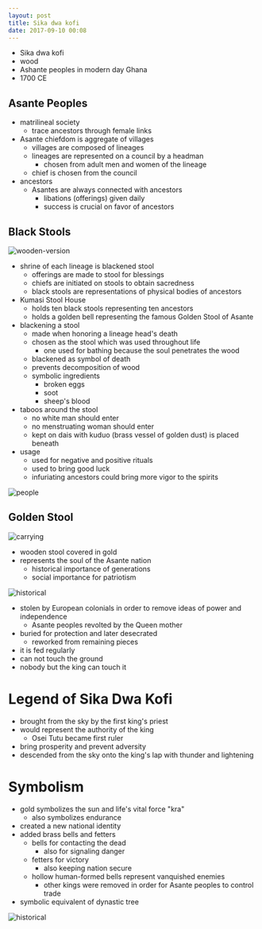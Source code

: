 ```yaml
---
layout: post
title: Sika dwa kofi
date: 2017-09-10 00:08
---
```


* Sika dwa kofi
* wood
* Ashante peoples in modern day Ghana
* 1700 CE

## Asante Peoples
* matrilineal society
  * trace ancestors through female links
* Asante chiefdom is aggregate of villages
  * villages are composed of lineages
  * lineages are represented on a council by a headman
    * chosen from adult men and women of the lineage
  * chief is chosen from the council
* ancestors
  * Asantes are always connected with ancestors
    * libations (offerings) given daily
    * success is crucial on favor of ancestors

##  Black Stools

![wooden-version]

* shrine of each lineage is blackened stool
  * offerings are made to stool for blessings
  * chiefs are initiated on stools to obtain sacredness
  * black stools are representations of physical bodies of ancestors
* Kumasi Stool House
  * holds ten black stools representing ten ancestors
  * holds a golden bell representing the famous Golden Stool of Asante
* blackening a stool
  * made when honoring a lineage head's death
  * chosen as the stool which was used throughout life
    * one used for bathing because the soul penetrates the wood
  * blackened as symbol of death
  * prevents decomposition of wood
  * symbolic ingredients
    * broken eggs
    * soot
    * sheep's blood
* taboos around the stool
  * no white man should enter
  * no menstruating woman should enter
  * kept on dais with kuduo (brass vessel of golden dust) is placed beneath
* usage
  * used for negative and positive rituals
  * used to bring good luck
  * infuriating ancestors could bring more vigor to the spirits

![people]

## Golden Stool

![carrying]

* wooden stool covered in gold
* represents the soul of the Asante nation
  * historical importance of generations
  * social importance for patriotism

![historical]

* stolen by European colonials in order to remove ideas of power and independence
  * Asante peoples revolted by the Queen mother
* buried for protection and later desecrated
  * reworked from remaining pieces
* it is fed regularly
* can not touch the ground
* nobody but the king can touch it

# Legend of Sika Dwa Kofi
* brought from the sky by the first king's priest
* would represent the authority of the king
  * Osei Tutu became first ruler
* bring prosperity and prevent adversity
* descended from the sky onto the king's lap with thunder and lightening

# Symbolism
* gold symbolizes the sun and life's vital force "kra"
  * also symbolizes endurance
* created a new national identity
* added brass bells and fetters
  * bells for contacting the dead
    * also for signaling danger
  * fetters for victory
    * also keeping nation secure
  * hollow human-formed bells represent vanquished enemies
    * other kings were removed in order for Asante peoples to control trade
* symbolic equivalent of dynastic tree


![historical]

[historical]: https://upload.wikimedia.org/wikipedia/commons/a/a3/Golden_stool_31_January_1935.jpg
[people]: https://i.pinimg.com/736x/eb/cd/f9/ebcdf99df864f3307336ee7fa01e6139.jpg
[carrying]: http://africa.uima.uiowa.edu/assets/Frank-Fournier/_resampled/SetRatioSize10001000-FRF012.jpg
[wooden-version]: http://classconnection.s3.amazonaws.com/615/flashcards/857615/png/image21322523082533.png
